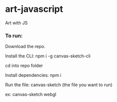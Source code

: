 # art-javascript
Art with JS
### To run: 
Download the repo.

Install the CLI: npm i -g canvas-sketch-cli

cd into repo folder

Install dependencies: npm i

Run the file: canvas-sketch (the file you want to run)

ex: canvas-sketch webgl
